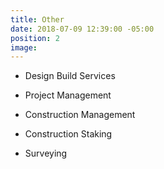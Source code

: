 ```yaml
---
title: Other
date: 2018-07-09 12:39:00 -05:00
position: 2
image: 
---
```


* Design Build Services

* Project Management

* Construction Management

* Construction Staking

* Surveying